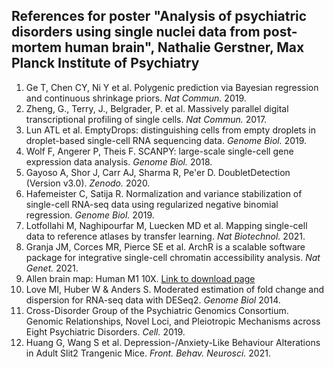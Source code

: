 ## References for poster "Analysis of psychiatric disorders using single nuclei data from post-mortem human brain", Nathalie Gerstner, Max Planck Institute of Psychiatry

1. Ge T, Chen CY, Ni Y et al. Polygenic prediction via Bayesian regression and continuous shrinkage priors. *Nat Commun.* 2019.
2. Zheng, G., Terry, J., Belgrader, P. et al. Massively parallel digital transcriptional profiling of single cells. *Nat Commun.* 2017.
3. Lun ATL et al. EmptyDrops: distinguishing cells from empty droplets in droplet-based single-cell RNA sequencing data. *Genome Biol.* 2019.
4. Wolf F, Angerer P, Theis F. SCANPY: large-scale single-cell gene expression data analysis. *Genome Biol.* 2018.
5. Gayoso A, Shor J, Carr AJ, Sharma R, Pe'er D. DoubletDetection (Version v3.0). *Zenodo.* 2020.
6. Hafemeister C, Satija R. Normalization and variance stabilization of single-cell RNA-seq data using regularized negative binomial regression. *Genome Biol.* 2019.
7. Lotfollahi M, Naghipourfar M, Luecken MD et al. Mapping single-cell data to reference atlases by transfer learning. *Nat Biotechnol.* 2021. 
8. Granja JM, Corces MR, Pierce SE et al. ArchR is a scalable software package for integrative single-cell chromatin accessibility analysis. *Nat Genet.* 2021.
9. Allen brain map: Human M1 10X. [Link to download page](https://portal.brain-map.org/atlases-and-data/rnaseq/human-m1-10x)
10. Love MI, Huber W & Anders S. Moderated estimation of fold change and dispersion for RNA-seq data with DESeq2. *Genome Biol* 2014.
11. Cross-Disorder Group of the Psychiatric Genomics Consortium. Genomic Relationships, Novel Loci, and Pleiotropic Mechanisms across Eight Psychiatric Disorders. *Cell.* 2019.
12. Huang G, Wang S et al. Depression-/Anxiety-Like Behaviour Alterations in Adult Slit2 Trangenic Mice. *Front. Behav. Neurosci.* 2021.

